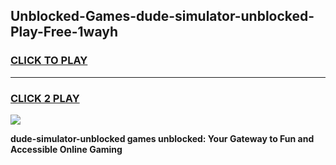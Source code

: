 
## Unblocked-Games-dude-simulator-unblocked-Play-Free-1wayh
<h3>
<a href="https://premium76.site?title=dude-simulator-unblocked&ref=23A">CLICK TO PLAY</a></h3>
<hr>

<h3>
<a href="https://premium76.site?title=dude-simulator-unblocked&ref=23A">CLICK 2 PLAY</a>
  
</h3>

<a href="https://premium76.site?title=dude-simulator-unblocked&ref=23A"><img src="https://clearcache.store/games.png"></a>


**dude-simulator-unblocked games unblocked: Your Gateway to Fun and Accessible Online Gaming**

